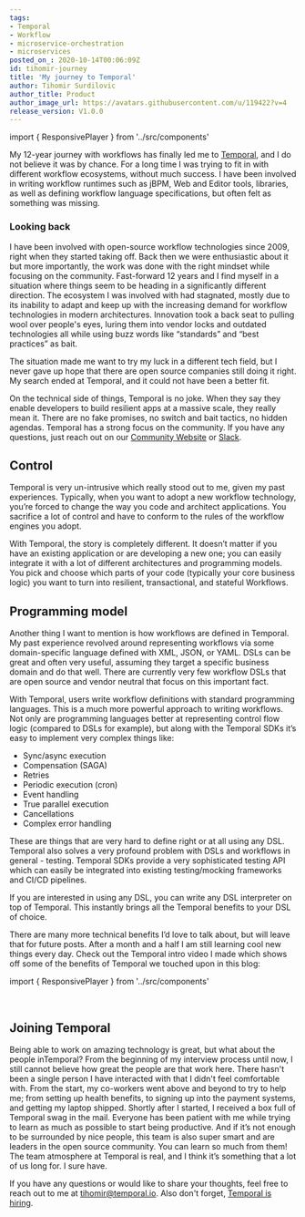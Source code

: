 ```yaml
---
tags:
- Temporal
- Workflow
- microservice-orchestration
- microservices
posted_on_: 2020-10-14T00:06:09Z
id: tihomir-journey
title: 'My journey to Temporal'
author: Tihomir Surdilovic
author_title: Product
author_image_url: https://avatars.githubusercontent.com/u/119422?v=4
release_version: V1.0.0
---
```


import { ResponsivePlayer } from '../src/components'

<!--truncate-->

My 12-year journey with workflows has finally led me to [Temporal](https://temporal.io/), and I do not believe it was by chance.
For a long time I was trying to fit in with different workflow ecosystems, without much success. 
I have been involved in writing workflow runtimes such as jBPM, Web and Editor tools, libraries, as well as 
defining workflow language specifications, but often felt as something was missing.

### Looking back

I have been involved with open-source workflow technologies since 2009, right when they started taking off. Back then we were enthusiastic about it but more importantly, the work was done with the right mindset while focusing on the community.
Fast-forward 12 years and I find myself in a situation where things seem to be heading in a significantly different direction. 
The ecosystem I was involved with had stagnated, mostly due to its inability to adapt and keep up with the increasing demand for workflow technologies in modern architectures.
Innovation took a back seat to pulling wool over people's eyes, luring them into vendor locks and outdated technologies all while using buzz words like “standards” and “best practices” as bait.

The situation made me want to try my luck in a different tech field, but I never gave up hope that there are open source companies still doing it right. My search ended at Temporal, and it could not have been a better fit.

On the technical side of things, Temporal is no joke. When they say they enable developers to build resilient apps at a massive scale, they really mean it. There are no fake promises, no switch and bait tactics, no hidden agendas. 
Temporal has a strong focus on the community. If you have any questions, just reach out on our [Community Website](https://community.temporal.io/) or [Slack](https://join.slack.com/t/temporalio/shared_invite/zt-onhti57l-J0bl~Tr7MqSUnIc1upjRkw).

## Control

Temporal is very un-intrusive which really stood out to me, given my past experiences. Typically, when you want to adopt a new workflow technology, you’re forced to change the way you code and architect applications. You sacrifice a lot of control and have to conform to the rules of the workflow engines you adopt.

With Temporal, the story is completely different. It doesn’t matter if you have an existing application or are developing a new one; you can easily integrate it with a lot of different architectures and programming models. You pick and choose which parts of your code (typically your core business logic) you want to turn into resilient, transactional, and stateful Workflows.

## Programming model

Another thing I want to mention is how workflows are defined in Temporal. My past experience revolved around representing workflows via some domain-specific language defined with XML, JSON, or YAML. DSLs can be great and often very useful, assuming they target a specific business domain and do that well. 
There are currently very few workflow DSLs that are open source and vendor neutral that focus on this important fact.

With Temporal, users write workflow definitions with standard programming languages. This is a much more powerful approach to writing workflows. Not only are programming languages better at representing control flow logic (compared to DSLs for example), but along with the Temporal SDKs it’s easy to implement very complex things like:

* Sync/async execution
* Compensation (SAGA)
* Retries
* Periodic execution (cron)
* Event handling
* True parallel execution
* Cancellations
* Complex error handling

These are things that are very hard to define right or at all using any DSL. Temporal also solves a very profound problem with DSLs and workflows in general - testing. Temporal SDKs provide a very sophisticated testing API which can easily be integrated into existing testing/mocking frameworks and CI/CD pipelines.

If you are interested in using any DSL, you can write any DSL interpreter on top of Temporal.
This instantly brings all the Temporal benefits to your DSL of choice.

There are many more technical benefits I’d love to talk about, but will leave that for future posts. After a month and a half I am still learning cool new things every day.
Check out the Temporal intro video I made which shows off some of the benefits of Temporal we touched upon in this blog:

import { ResponsivePlayer } from '../src/components'
<ResponsivePlayer url='https://www.youtube.com/watch?v=23rX78xqYUg'/>

<br/>

## Joining Temporal

Being able to work on amazing technology is great, but what about the people inTemporal? From the beginning of my interview process until now, I still cannot believe how great the people are that work here. There hasn't been a single person I have interacted with that I didn't feel comfortable with. From the start, my co-workers went above and beyond to try to help me; from setting up health benefits, to signing up into the payment systems, and getting my laptop shipped. 
Shortly after I started, I received a box full of Temporal swag in the mail. Everyone has been patient with me while trying to learn as much as possible to start being productive. And if it’s not enough to be surrounded by nice people, this team is also super smart and are leaders in the open source community. You can learn so much from them!
The team atmosphere at Temporal is real, and I think it’s something that a lot of us long for. I sure have.

If you have any questions or would like to share your thoughts, feel free to reach out to me at [tihomir@temporal.io](mailto:tihomir@temporal.io).
Also don't forget, [Temporal is hiring](https://temporal.io/careers).




